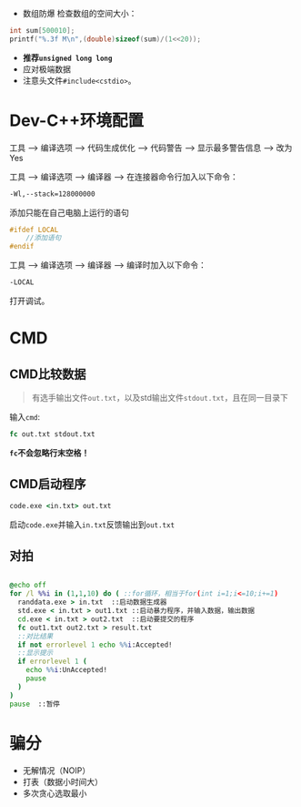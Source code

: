 - 数组防爆
检查数组的空间大小：
```C++
int sum[500010];
printf("%.3f M\n",(double)sizeof(sum)/(1<<20));
```
- **推荐`unsigned long long`**
- 应对极端数据
- 注意头文件`#include<cstdio>`。
# Dev-C++环境配置
工具 --> 编译选项 --> 代码生成优化 --> 代码警告 --> 显示最多警告信息 --> 改为Yes

工具 --> 编译选项 --> 编译器 --> 在连接器命令行加入以下命令：
```cmd
-Wl,--stack=128000000
```

添加只能在自己电脑上运行的语句
```C++
#ifdef LOCAL
    //添加语句
#endif
```
工具 --> 编译选项 --> 编译器 --> 编译时加入以下命令：
```cmd
-LOCAL
```

打开调试。
# CMD
## CMD比较数据
>有选手输出文件`out.txt`，以及std输出文件`stdout.txt`，且在同一目录下

输入`cmd`:
```cmd
fc out.txt stdout.txt
```
**`fc`不会忽略行末空格！**
## CMD启动程序
```cmd
code.exe <in.txt> out.txt
```
启动`code.exe`并输入`in.txt`反馈输出到`out.txt`

## 对拍
```cmd

@echo off
for /l %%i in (1,1,10) do ( ::for循环，相当于for(int i=1;i<=10;i+=1)
  randdata.exe > in.txt  ::启动数据生成器
  std.exe < in.txt > out1.txt ::启动暴力程序，并输入数据，输出数据
  cd.exe < in.txt > out2.txt  ::启动要提交的程序
  fc out1.txt out2.txt > result.txt
  ::对比结果
  if not errorlevel 1 echo %%i:Accepted!
  ::显示提示
  if errorlevel 1 (
    echo %%i:UnAccepted!
    pause
  )
)
pause  ::暂停
```
# 骗分
- 无解情况（NOIP）
- 打表（数据小时间大）
- 多次贪心选取最小
